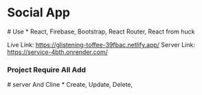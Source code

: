 <h1>Social App </h1>
# Use
 * React, Firebase, Bootstrap, React Router, React from huck

 Live Link: https://glistening-toffee-39fbac.netlify.app/
 Server Link: https://service-4bth.onrender.com/

<h3> Project Require All Add </h3>
# server And Cline
* Create, Update, Delete, 